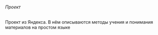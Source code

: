 ###### Проект

Проект из Яндекса. В нём описываются методы учения и понимания материалов на простом языке
